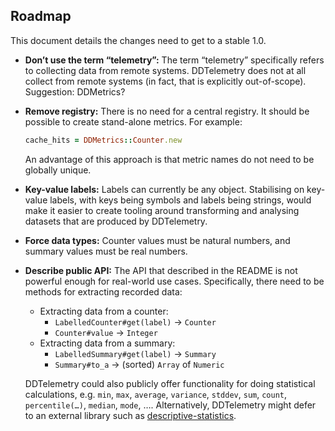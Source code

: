 ## Roadmap

This document details the changes need to get to a stable 1.0.

*   **Don’t use the term “telemetry”:** The term “telemetry” specifically refers to collecting data from remote systems. DDTelemetry does not at all collect from remote systems (in fact, that is explicitly out-of-scope). Suggestion: DDMetrics?

*   **Remove registry:** There is no need for a central registry. It should be possible to create stand-alone metrics. For example:

    ```ruby
    cache_hits = DDMetrics::Counter.new
    ```

    An advantage of this approach is that metric names do not need to be globally unique.

*   **Key-value labels:** Labels can currently be any object. Stabilising on key-value labels, with keys being symbols and labels being strings, would make it easier to create tooling around transforming and analysing datasets that are produced by DDTelemetry.

*   **Force data types:** Counter values must be natural numbers, and summary values must be real numbers.

*   **Describe public API:** The API that described in the README is not powerful enough for real-world use cases. Specifically, there need to be methods for extracting recorded data:

    * Extracting data from a counter:
        * `LabelledCounter#get(label)` &rarr; `Counter`
        * `Counter#value` &rarr; `Integer`
    * Extracting data from a summary:
        * `LabelledSummary#get(label)` &rarr; `Summary`
        * `Summary#to_a` &rarr; (sorted) `Array` of `Numeric`

    DDTelemetry could also publicly offer functionality for doing statistical calculations, e.g. `min`, `max`, `average`, `variance`, `stddev`, `sum`, `count`, `percentile(…)`, `median`, `mode`, …. Alternatively, DDTelemetry might defer to an external library such as [descriptive-statistics](https://github.com/jtescher/descriptive-statistics).
